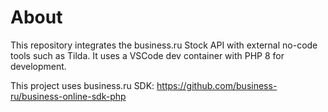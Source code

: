 # About

This repository integrates the business.ru Stock API with external no-code tools such as Tilda.
It uses a VSCode dev container with PHP 8 for development.

This project uses business.ru SDK: https://github.com/business-ru/business-online-sdk-php
